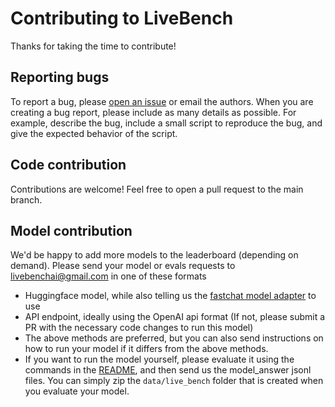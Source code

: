 # Contributing to LiveBench

Thanks for taking the time to contribute!

## Reporting bugs

To report a bug, please [open an issue](https://github.com/LiveBench/LiveBench/issues) or email the authors.
When you are creating a bug report, please include as many details as possible. 
For example, describe the bug, include a small script to reproduce the bug, and give the expected behavior of the script.

## Code contribution

Contributions are welcome! Feel free to open a pull request to the main branch.

## Model contribution

We'd be happy to add more models to the leaderboard (depending on demand). Please send your model or evals requests to [livebenchai@gmail.com](mailto:livebenchai@gmail.com) in one of these formats 

- Huggingface model, while also telling us the [fastchat model adapter](https://github.com/lm-sys/FastChat/blob/main/fastchat/model/model_adapter.py) to use
- API endpoint, ideally using the OpenAI api format (If not, please submit a PR with the necessary code changes to run this model)
- The above methods are preferred, but you can also send instructions on how to run your model if it differs from the above methods.
- If you want to run the model yourself, please evaluate it using the commands in the [README](https://github.com/LiveBench/LiveBench?tab=readme-ov-file#usage), and then send us the model_answer jsonl files. You can simply zip the `data/live_bench` folder that is created when you evaluate your model.
